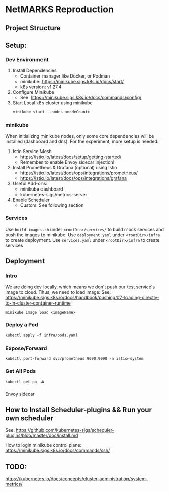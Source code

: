 # NetMARKS Reproduction

## Project Structure

## Setup:
### Dev Environment
1. Install Dependencies
    - Container manager like Docker, or Podman
    - minikube: https://minikube.sigs.k8s.io/docs/start/
    - k8s version: v1.27.4
2. Configure Minikube
    - See: https://minikube.sigs.k8s.io/docs/commands/config/
3. Start Local k8s cluster using minikube
   ```shell
   minikube start --nodes <nodeCount>
   ```

### minikube
When initializing minikube nodes, only some core dependencies will be installed (dashboard and dns). For the experiment,
more setup is needed:

1. Istio Service Mesh
    - https://istio.io/latest/docs/setup/getting-started/ 
    - Remember to enable Envoy sidecar injection!
2. Install Prometheus & Grafana (optional) using Istio
   - https://istio.io/latest/docs/ops/integrations/prometheus/
   - https://istio.io/latest/docs/ops/integrations/grafana
3. Useful Add-ons:
    - minikube dashboard
    - kubernetes-sigs/metrics-server
4. Enable Scheduler
    - Custom: See following section


### Services
Use `build-images.sh` under `<rootDir>/services/` to build mock services and push the images to minikube.
Use `deployment.yaml` under `<rootDir>/infra` to create deployment. Use `services.yaml` under `<rootDir>/infra` to create services

## Deployment 
### Intro
We are doing dev locally, which means we don't push our test service's image to cloud. Thus, we need to load image:
    See: https://minikube.sigs.k8s.io/docs/handbook/pushing/#7-loading-directly-to-in-cluster-container-runtime
```shell
minikube image load <imageName>
```

### Deploy a Pod

```shell
kubectl apply -f infra/pods.yaml
```

### Expose/Forward 
```shell
kubectl port-forward svc/prometheus 9090:9090 -n istio-system
```

### Get All Pods
```shell
kubectl get po -A
```

### 
Envoy sidecar


## How to Install Scheduler-plugins && Run your own scheduler
See:
https://github.com/kubernetes-sigs/scheduler-plugins/blob/master/doc/install.md

How to login minikube control plane:
https://minikube.sigs.k8s.io/docs/commands/ssh/

## TODO:
https://kubernetes.io/docs/concepts/cluster-administration/system-metrics/

